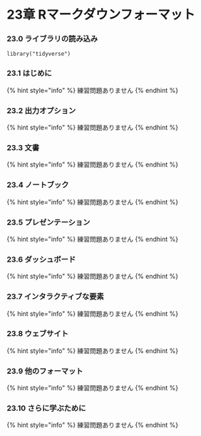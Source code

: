 # 23章 Rマークダウンフォーマット

### 23.0 ライブラリの読み込み

```text
library("tidyverse")
```

### 23.1 はじめに

{% hint style="info" %}
練習問題ありません
{% endhint %}

### 23.2 出力オプション

{% hint style="info" %}
練習問題ありません
{% endhint %}

### 23.3 文書

{% hint style="info" %}
練習問題ありません
{% endhint %}

### 23.4 ノートブック

{% hint style="info" %}
練習問題ありません
{% endhint %}

### 23.5 プレゼンテーション

{% hint style="info" %}
練習問題ありません
{% endhint %}

### 23.6 ダッシュボード

{% hint style="info" %}
練習問題ありません
{% endhint %}

### 23.7 インタラクティブな要素

{% hint style="info" %}
練習問題ありません
{% endhint %}

### 23.8 ウェブサイト

{% hint style="info" %}
練習問題ありません
{% endhint %}

### 23.9 他のフォーマット

{% hint style="info" %}
練習問題ありません
{% endhint %}

### 23.10 さらに学ぶために

{% hint style="info" %}
練習問題ありません
{% endhint %}

